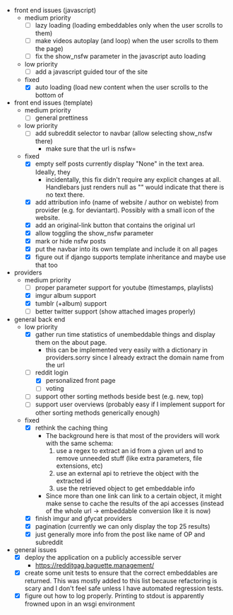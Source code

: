 - front end issues (javascript)
  - medium priority
    - [ ] lazy loading (loading embeddables only when the user scrolls to them)
    - [ ] make videos autoplay (and loop) when the user scrolls to them
      the page)
    - [ ] fix the show\_nsfw parameter in the javascript auto loading
  - low priority
    - [ ] add a javascript guided tour of the site
  - fixed
    - [x] auto loading (load new content when the user scrolls to the bottom of
- front end issues (template)
  - medium priority
    - [ ] general prettiness
  - low priority
    - [ ] add subreddit selector to navbar (allow selecting show\_nsfw there)
      - make sure that the url is nsfw=<eggplant emoji>
  - fixed
    - [x] empty self posts currently display "None" in the text area. Ideally, they
      - incidentally, this fix didn't require any explicit changes at all.
        Handlebars just renders null as ""
      would indicate that there is no text there.
    - [x] add attribution info (name of website / author on webiste) from
      provider (e.g. for deviantart). Possibly with a small icon of the website.
    - [x] add an original-link button that contains the original url
    - [x] allow toggling the show\_nsfw parameter
    - [x] mark or hide nsfw posts
    - [x] put the navbar into its own template and include it on all pages
    - [x] figure out if django supports template inheritance and maybe use that too
- providers
  - medium priority
    - [ ] proper parameter support for youtube (timestamps, playlists)
    - [x] imgur album support
    - [x] tumblr (+album) support
    - [ ] better twitter support (show attached images properly)
- general back end
  - low priority
    - [x] gather run time statistics of unembeddable things and display them on
      the about page.
      - this can be implemented very easily with a dictionary in providers.sorry
        since I already extract the domain name from the url
    - [ ] reddit login
      - [x] personalized front page
      - [ ] voting
    - [ ] support other sorting methods beside best (e.g. new, top)
    - [ ] support user overviews (probably easy if I implement support for other
          sorting methods generically enough)
  - fixed
    - [x] rethink the caching thing
      - The background here is that most of the providers will work with the same
        schema:
        1. use a regex to extract an id from a given url and to remove unneeded
           stuff (like extra parameters, file extensions, etc)
        2. use an external api to retrieve the object with the extracted id
        3. use the retrieved object to get embeddable info
      - Since more than one link can link to a certain object, it might make sense
        to cache the results of the api accesses (instead of the whole url ->
        embeddable conversion like it is now)
    - [x] finish imgur and gfycat providers
    - [x] pagination (currently we can only display the top 25 results)
    - [x] just generally more info from the post like name of OP and subreddit
- general issues
  - [x] deploy the application on a publicly accessible server
    - https://redditgag.baguette.management/
  - [x] create some unit tests to ensure that the correct embeddables are
    returned. This was mostly added to this list because refactoring is scary
    and I don't feel safe unless I have automated regression tests.
  - [x] figure out how to log properly. Printing to stdout is apparently frowned
    upon in an wsgi environment
